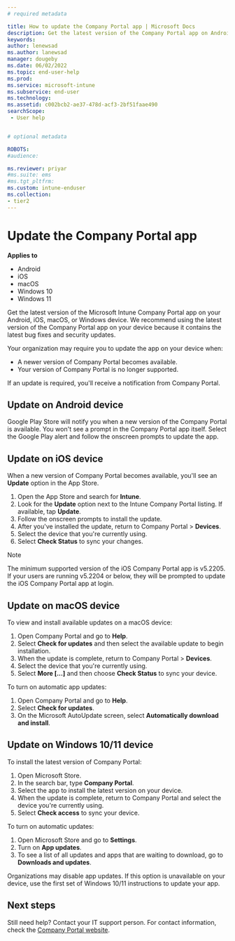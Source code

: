 ```yaml
---
# required metadata

title: How to update the Company Portal app | Microsoft Docs
description: Get the latest version of the Company Portal app on Android, iOS, macOS, and Windows devices.
keywords:
author: lenewsad
ms.author: lanewsad
manager: dougeby
ms.date: 06/02/2022
ms.topic: end-user-help
ms.prod:
ms.service: microsoft-intune
ms.subservice: end-user
ms.technology:
ms.assetid: c002bcb2-ae37-478d-acf3-2bf51faae490
searchScope:
 - User help


# optional metadata

ROBOTS:  
#audience:

ms.reviewer: priyar
#ms.suite: ems
#ms.tgt_pltfrm:
ms.custom: intune-enduser
ms.collection:
- tier2
---
```


# Update the Company Portal app  

**Applies to**  
- Android  
- iOS  
- macOS  
- Windows 10  
- Windows 11  

 
Get the latest version of the Microsoft Intune Company Portal app on your Android, iOS, macOS, or Windows device. We recommend using the latest version of the Company Portal app on your device because it contains the latest bug fixes and security updates. 

Your organization may require you to update the app on your device when:  

* A newer version of Company Portal becomes available.  
* Your version of Company Portal is no longer supported.  

If an update is required, you'll receive a notification from Company Portal.  

## Update on Android device  

Google Play Store will notify you when a new version of the Company Portal is available. You won't see a prompt in the Company Portal app itself. Select the Google Play alert and follow the onscreen prompts to update the app. 

## Update on iOS device  

When a new version of Company Portal becomes available, you'll see an **Update** option in the App Store. 

1. Open the App Store and search for **Intune**.  
2. Look for the **Update** option next to the Intune Company Portal listing. If available, tap **Update**. 
3. Follow the onscreen prompts to install the update.
4. After you've installed the update, return to Company Portal > **Devices**. 
5. Select the device that you're currently using.
6. Select **Check Status** to sync your changes.  

> [!NOTE]
> The minimum supported version of the iOS Company Portal app is v5.2205. If your users are running v5.2204 or below, they will be prompted to update the iOS Company Portal app at login.

## Update on macOS device  

To view and install available updates on a macOS device: 

1. Open Company Portal and go to **Help**.  
2. Select **Check for updates** and then select the available update to begin installation.  
4. When the update is complete, return to Company Portal > **Devices**. 
5. Select the device that you're currently using.
6. Select **More [...]** and then choose **Check Status** to sync your device.  

To turn on automatic app updates: 
1. Open Company Portal and go to **Help**.  
2. Select **Check for updates**.
3. On the Microsoft AutoUpdate screen, select **Automatically download and install**.  


## Update on Windows 10/11 device  

To install the latest version of Company Portal: 
1. Open Microsoft Store.
2. In the search bar, type **Company Portal**.  
3. Select the app to install the latest version on your device. 
4. When the update is complete, return to Company Portal and select the device you're currently using.
5. Select **Check access** to sync your device. 

To turn on automatic updates:  
1. Open Microsoft Store and go to  **Settings**.  
2. Turn on **App updates**.  
3. To see a list of all updates and apps that are waiting to download, go to **Downloads and updates**.  

Organizations may disable app updates. If this option is unavailable on your device, use the first set of Windows 10/11 instructions to update your app. 


## Next steps  

Still need help? Contact your IT support person. For contact information, check the [Company Portal website](https://go.microsoft.com/fwlink/?linkid=2010980).

